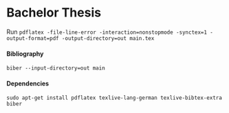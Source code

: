 # Bachelor Thesis

Run `pdflatex -file-line-error -interaction=nonstopmode -synctex=1 -output-format=pdf -output-directory=out main.tex`

#### Bibliography 

`biber --input-directory=out main`


#### Dependencies

`sudo apt-get install pdflatex texlive-lang-german texlive-bibtex-extra biber`
